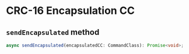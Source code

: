 # CRC-16 Encapsulation CC

## `sendEncapsulated` method

```ts
async sendEncapsulated(encapsulatedCC: CommandClass): Promise<void>;
```
